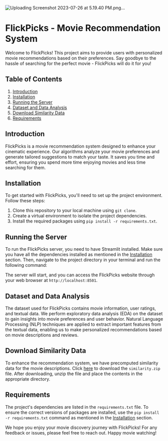 
![Uploading Screenshot 2023-07-26 at 5.19.40 PM.png…]()


# FlickPicks - Movie Recommendation System

Welcome to FlickPicks! This project aims to provide users with personalized movie recommendations based on their preferences. Say goodbye to the hassle of searching for the perfect movie - FlickPicks will do it for you!

## Table of Contents
1. [Introduction](#introduction)
2. [Installation](#installation)
3. [Running the Server](#running-the-server)
4. [Dataset and Data Analysis](#dataset-and-data-analysis)
5. [Download Similarity Data](#download-similarity-data)
6. [Requirements](#requirements)

## Introduction
FlickPicks is a movie recommendation system designed to enhance your cinematic experience. Our algorithms analyze your movie preferences and generate tailored suggestions to match your taste. It saves you time and effort, ensuring you spend more time enjoying movies and less time searching for them.

## Installation
To get started with FlickPicks, you'll need to set up the project environment. Follow these steps:

1. Clone this repository to your local machine using `git clone`.
2. Create a virtual environment to isolate the project dependencies.
3. Install the required packages using `pip install -r requirements.txt`.

## Running the Server
To run the FlickPicks server, you need to have Streamlit installed. Make sure you have all the dependencies installed as mentioned in the [Installation](#installation) section. Then, navigate to the project directory in your terminal and run the following command:


The server will start, and you can access the FlickPicks website through your web browser at `http://localhost:8501`.

## Dataset and Data Analysis
The dataset used for FlickPicks contains movie information, user ratings, and textual data. We perform exploratory data analysis (EDA) on the dataset to gain insights into movie preferences and user behavior. Natural Language Processing (NLP) techniques are applied to extract important features from the textual data, enabling us to make personalized recommendations based on movie descriptions and reviews.

## Download Similarity Data
To enhance the recommendation system, we have precomputed similarity data for the movie descriptions. Click [here](https://example.com/similarity.zip) to download the `similarity.zip` file. After downloading, unzip the file and place the contents in the appropriate directory.

## Requirements
The project's dependencies are listed in the `requirements.txt` file. To ensure the correct versions of packages are installed, use the `pip install -r requirements.txt` command as mentioned in the [Installation](#installation) section.

We hope you enjoy your movie discovery journey with FlickPicks! For any feedback or issues, please feel free to reach out. Happy movie watching!
